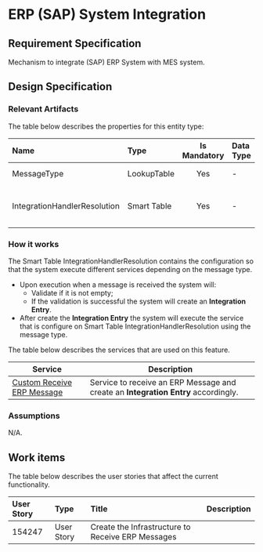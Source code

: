 # ERP (SAP) System Integration

## Requirement Specification
Mechanism to integrate (SAP) ERP System with MES system.

## Design Specification

### Relevant Artifacts
The table below describes the properties for this entity type:

Name                            | Type        | Is Mandatory | Data Type      | Description 
:------------------------------ | :---------- | :----------: | :------------- | :-----------------------
MessageType                     | LookupTable |      Yes     |       -        | Type of the Integration         
IntegrationHandlerResolution    | Smart Table |      Yes     |       -        | Used to resolve the integration handler

### How it works

The Smart Table IntegrationHandlerResolution contains the configuration so that the system execute different services depending on the message type.

* Upon execution when a message is received the system will:
  * Validate if it is not empty;
  * If the validation is successful the system will create an **Integration Entry**.
* After create the **Integration Entry** the system will execute the service that is configure on Smart Table IntegrationHandlerResolution using the message type.

The table below describes the services that are used on this feature.

| Service                                                                                           | Description                                                                           |
| ------------------------------------------------------------------------------------------------- | ------------------------------------------------------------------------------------- |
| [Custom Receive ERP Message](/cmf.custom.help/techspec>artifacts>services>CustomReceiveERPMessage)       | Service to receive an ERP Message and create an **Integration Entry** accordingly.    |

### Assumptions
N/A.

## Work items

The table below describes the user stories that affect the current functionality.

User Story | Type       | Title                                             | Description
:--------- | :--------- | :------------------------------------------------ | :----------
154247     | User Story | Create the Infrastructure to Receive ERP Messages |
